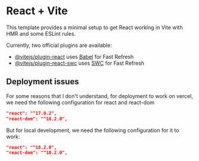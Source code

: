 # React + Vite

This template provides a minimal setup to get React working in Vite with HMR and some ESLint rules.

Currently, two official plugins are available:

- [@vitejs/plugin-react](https://github.com/vitejs/vite-plugin-react/blob/main/packages/plugin-react/README.md) uses [Babel](https://babeljs.io/) for Fast Refresh
- [@vitejs/plugin-react-swc](https://github.com/vitejs/vite-plugin-react-swc) uses [SWC](https://swc.rs/) for Fast Refresh

## Deployment issues
For some reasons that I don't understand, for deployment to work on vercel, we need the following configuration for react and react-dom

```package.json
"react": "^17.0.2",
"react-dom": "^18.2.0",
```

But for local development, we need the following configuration for it to work:
```package.json
"react": "^18.2.0",
"react-dom": "^18.2.0",
```